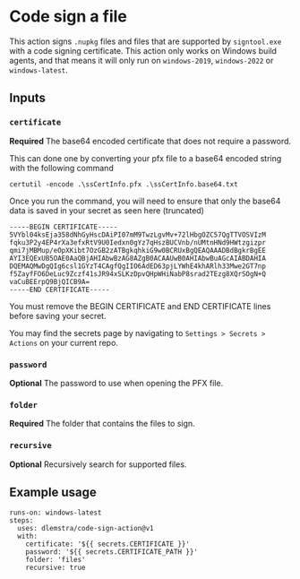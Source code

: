 # Code sign a file

This action signs `.nupkg` files and files that are supported by `signtool.exe` with a code signing certificate. This action only works on Windows build agents, and that means it will only run on `windows-2019`, `windows-2022` or `windows-latest`.

## Inputs

### `certificate`

**Required** The base64 encoded certificate that does not require a password.

This can done one by converting your pfx file to a base64 encoded string with the following command

```
certutil -encode .\ssCertInfo.pfx .\ssCertInfo.base64.txt
```

Once you run the command, you will need to ensure that only the base64 data is saved in your secret as seen here (truncated)

```
-----BEGIN CERTIFICATE-----
5VYbl04ksEja358dNhGyHscDAiPI07mM9TwzLgvMv+72lHbgOZC57QgTTVOSVIzM
fqku3P2y4EP4rXa3efxRtV9U0Iedxn0gYz7qHszBUCVnb/nUMtnHNd9HWtzgizpr
qmi7jMBMup/eOpXKibt7OzGB2zATBgkqhkiG9w0BCRUxBgQEAQAAADBdBgkrBgEE
AYI3EQExUB5OAE0AaQBjAHIAbwBzAG8AZgB0ACAAUwB0AHIAbwBuAGcAIABDAHIA
DQEMAQMwDgQIg6csl1GYzT4CAgfQgIIO6AdED63pjLYWhE4khARlh33Mwe2GT7np
f5ZayfFO6DeLuc9Zczf41sJR94xSLKzDpvQHpWHiNabP8srad2TEzg8XQrSOgN+Q
vaCuBEErpQ9BjQICB9A=
-----END CERTIFICATE-----
```

You must remove the BEGIN CERTIFICATE and END CERTIFICATE lines before saving your secret.

You may find the secrets page by navigating to `Settings > Secrets > Actions` on your current repo.

### `password`

**Optional** The password to use when opening the PFX file.

### `folder`

**Required** The folder that contains the files to sign.

### `recursive`

**Optional** Recursively search for supported files.

## Example usage

```
runs-on: windows-latest
steps:
  uses: dlemstra/code-sign-action@v1
  with:
    certificate: '${{ secrets.CERTIFICATE }}'
    password: '${{ secrets.CERTIFICATE_PATH }}'
    folder: 'files'
    recursive: true
```